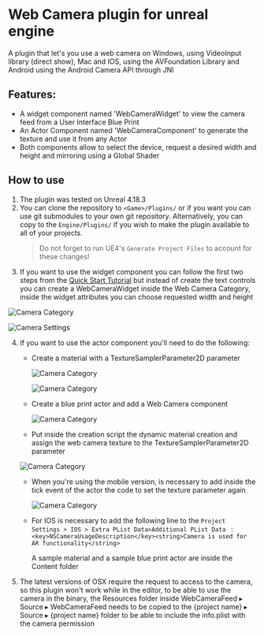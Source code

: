 Web Camera plugin for unreal engine
===================================

A plugin that let's you use a web camera on Windows, using VideoInput library (direct show), Mac and IOS, using the AVFoundation Library and Android using the Android Camera API through JNI


## Features:
   - A widget component named 'WebCameraWidget' to view the camera feed from a User Interface Blue Print
   - An Actor Component named 'WebCameraComponent' to generate the texture and use it from any Actor
   - Both components allow to select the device, request a desired width and height and mirroring using a Global Shader

## How to use

1. The plugin was tested on Unreal 4.18.3
2. You can clone the repository to `<Game>/Plugins/` or if you want you can use git submodules to your own git repository. Alternatively, you can copy to the `Engine/Plugins/` if you wish to make the plugin available to all of your projects.
   > Do not forget to run UE4's `Generate Project Files` to account for these changes!
3. If you want to use the widget component you can follow the first two steps from the [Quick Start Tutorial](hhttps://docs.unrealengine.com/latest/INT/Engine/UMG/QuickStart/2/index.html) but instead of create the text controls you can create a WebCameraWidget inside the Web Camera Category, inside the widget attributes you can choose requested width and height

![Camera Category](https://github.com/bakjos/WebCameraFeed/blob/master/docs/WebCameraCategory.png?raw=true)

![Camera Settings](https://github.com/bakjos/WebCameraFeed/blob/master/docs/WebCameraSettings.png?raw=true)

4. If you want to use the actor component you'll need to do the following:
	- Create a material with a TextureSamplerParameter2D parameter

		![Camera Category](https://github.com/bakjos/WebCameraFeed/blob/master/docs/Material.png?raw=true)

		![Camera Category](https://github.com/bakjos/WebCameraFeed/blob/master/docs/TextureSamplerParameter2D.png?raw=true)


	- Create a blue print actor and add a Web Camera component

	  ![Camera Category](https://github.com/bakjos/WebCameraFeed/blob/master/docs/BluePrintActorComponent.png?raw=true)

	 - Put inside the creation script the dynamic material creation and assign the web camera texture to the TextureSamplerParameter2D parameter

	  ![Camera Category](https://github.com/bakjos/WebCameraFeed/blob/master/docs/BluePrintActor.png?raw=true)

  	- When you're using the mobile version, is necessary to add inside the tick event of the actor the code to set the texture parameter again

	  ![Camera Category](https://github.com/bakjos/WebCameraFeed/blob/master/docs/BluePrintActor_Tick.png?raw=true)

	- For IOS is necessary to add the following line to the `Project Settings > IOS > Extra PList Data>Additional PList Data ` :
        `<key>NSCameraUsageDescription</key><string>Camera is used for AR functionality</string>`

	  A sample material and a sample blue print actor are inside the Content folder

 5. The latest versions of OSX require the request to access to the camera, so this plugin won't work while in the editor, to be able to use the camera in the binary, the Resources folder inside WebCameraFeed⁩ ▸ ⁨Source⁩ ▸ ⁨WebCameraFeed⁩ needs to be copied to the {project name} ▸ ⁨Source⁩ ▸ {project name} folder to be able to include the info.plist with the camera permission 
